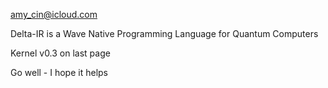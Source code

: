 amy_cin@icloud.com

Delta-IR is a Wave Native Programming Language for Quantum Computers

Kernel v0.3 on last page

Go well - I hope it helps
